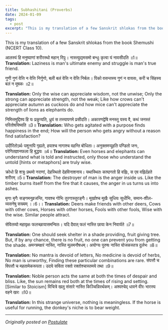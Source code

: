 ```yaml
---
title: Subhashitani (Proverbs)
date: 2024-01-09
tags:
  - post
excerpt: "This is my translation of a few Sanskrit shlokas from the book Shemushi (NCERT Class 10)"
---
```


This is my translation of a few Sanskrit shlokas from the book Shemushi (NCERT Class 10).

आलस्यं हि मनुष्याणां शरीरस्थो महान् रिपुः।
नास्त्युद्यमसमो बन्धुः कृत्वा यं नावसीदति ॥1॥
**Translation:** Laziness is man's ultimate enemy and struggle is man's true friend.

गुणी गुणं वेत्ति न वेत्ति निर्गुणो,
बली बलं वेत्ति न वेत्ति निर्बलः।
पिको वसन्तस्य गुणं न वायसः,
करी च सिंहस्य बलं न मूषकः ॥2॥

**Translation:**  Only the wise can appreciate wisdom, not the unwise;
Only the strong can appreciate strength, not the weak;
Like how crows can't appreciate autumn as cuckoos do and how mice can't appreciate the strength of lions as elephants do.

निमित्तमुद्दिश्य हि यः प्रकुप्यति,
ध्रुवं स तस्यापगमे प्रसीदति।
अकारणद्वेषि मनस्तु यस्य वै,
कथं जनस्तं परितोषयिष्यति ॥3॥
**Translation:**  Who gets agitated with a purpose finds happiness in the end;
How will the person who gets angry without a reason find satisfaction?

उदीरितोऽर्थः पशुनापि गृह्यते,
हयाश्च नागाश्च वहन्ति बोधिताः।
अनुक्तमप्यूहति पण्डितो जनः,
परेगितज्ञानफला हि बुद्धयः ॥4॥
**Translation:** Even horses and elephants can understand what is told and instructed, only those who understand the untold [hints or metaphors] are truly wise.

क्रोधो हि शत्रुः प्रथमो नराणां,
देहस्थितो देहविनाशनाय।
यथास्थितः काष्ठगतो हि वह्निः,
स एव वह्निर्दहते शरीरम् ॥5॥
**Translation:** The destroyer of man is the anger inside us. Like the timber burns itself from the fire that it causes, the anger in us turns us into ashes. 

मृगाः मृगैः सङ्गमनुव्रजन्ति,
गावश्च गोभिः तुरगास्तुरङ्गैः।
मूर्खाश्च मूखैः सुधियः सुधीभिः,
समान-शील-व्यसनेषु सख्यम् ।।6।।
**Translation:** Deers make friends with other deers,
Cows with other cows,
Horses with other horses,
Fools with other fools,
Wise with the wise.
Similar people attract.

सेवितव्यो महावृक्षः फलच्छायासमन्वितः।
यदि दैवात् फलं नास्ति छाया केन निवार्यते ॥7॥

**Translation:** One should seek shelter in a shade providing, fruit giving tree. But, if by any chance, there is no fruit, no one can prevent you from getting the shade.
अमन्त्रमक्षरं नास्ति, नास्ति मूलमनौषधम्।
अयोग्यः पुरुषः नास्ति योजकस्तत्र दुर्लभः ॥8॥

**Translation:** No mantra is devoid of letters,
No medicine is devoid of herbs, 
No man is unworthy,
Finding these particular combinations are rare.
संपत्तौ च विपत्तौ च महतामेकरूपता।
उदये सविता रक्तो रक्तोश्चास्तमये तथा ॥9॥

**Translation:** Noble person acts the same at both the times of despair and bliss.
Like, the sun remains red both at the times of rising and setting. [Similar to Stoicism]
विचित्रे खलु संसारे नास्ति किञ्चिन्निरर्थकम्।
अश्वश्चेद् धावने वीरः भारस्य वहने खरः ॥10॥

**Translation:** In this strange universe, nothing is meaningless.
If the horse is useful for running, the donkey's niche is to bear weight.

---
*Originally posted on [Postulate](<https://postulate.us/@moisentinel/main/p/2024-01-09-Subhashitani-(Good-quotes)-581GvQkzxXe3TqT7Phs3Pa>)*